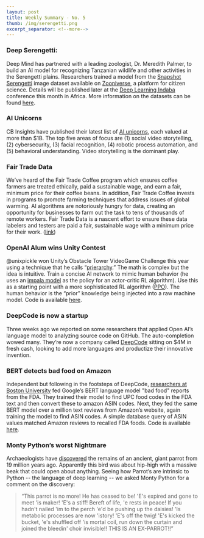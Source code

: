 ```yaml
---
layout: post
title: Weekly Summary - No. 5
thumb: /img/serengetti.png
excerpt_separator: <!--more-->
---
```


### Deep Serengetti:

Deep Mind has partnered with a leading zoologist, Dr. Meredith Palmer,
to build an AI model for recognizing Tanzanian wildlife and other
activities in the Serengetti plains.  Researchers trained a model from
the [Snapshot
Serengetti](https://www.zooniverse.org/projects/zooniverse/snapshot-serengeti)
image dataset available on [Zooniverse](https://www.zooniverse.org/),
a platform for citizen science.  Details will be published later at
the [Deep Learning Indaba](http://www.deeplearningindaba.com/)
conference this month in Africa.  More information on the datasets can
be found [here](https://www.nature.com/articles/sdata201526).
<!--more-->

### AI Unicorns

CB Insights have published their latest list of [AI
unicorns](https://www.cbinsights.com/research/ai-unicorn-club/), each
valued at more than $1B. The top five areas of focus
are (1) social video storytelling, (2) cybersecurity, (3) facial
recognition, (4) robotic process automation, and (5) behavioral
understanding.  Video storytelling is the dominant play.

### Fair Trade Data

We’ve heard of the Fair Trade Coffee program which ensures coffee
farmers are treated ethically, paid a sustainable wage, and earn a
fair, minimum price for their coffee beans.  In addition, Fair Trade
Coffee invests in programs to promote farming techniques that address
issues of global warming.  AI algorithms are notoriously hungry for
data, creating an opportunity for businesses to farm out the task to
tens of thousands of remote workers.  Fair Trade Data is a nascent
effort to ensure these data labelers and testers are paid a fair,
sustainable wage with a minimum price for their work.
([link](https://www.technologyreview.com/s/614070/cloudfactory-ddd-samasource-imerit-impact-sourcing-companies-for-data-annotation/))

### OpenAI Alum wins Unity Contest

@unixpickle won Unity’s Obstacle Tower VideoGame Challenge this year
using a technique that he calls
“[prierarchy](https://blog.aqnichol.com/2019/07/24/competing-in-the-obstacle-tower-challenge/).”
The math is complex but the idea is intuitive.  Train a concise AI
network to mimic human behavior (he uses an [impala
model](https://arxiv.org/pdf/1802.01561.pdf) as the policy for an
actor-critic RL algorithm). Use this as a starting point with a more
sophisticated RL algorithm
([PPO](https://medium.com/@jonathan_hui/rl-proximal-policy-optimization-ppo-explained-77f014ec3f12)).
The human behavior is the “prior” knowledge being injected into a raw
machine model.  Code is available
[here](https://github.com/scottspace/obs-tower2).

### DeepCode is now a startup

Three weeks ago we reported on some researchers that applied Open AI’s
language model to analyzing source code on GitHub.  The
auto-completion wowed many.  They’re now a company called
[DeepCode](https://www.deepcode.ai/) sitting on $4M in fresh cash,
looking to add more languages and productize their innovative
invention.

### BERT detects bad food on Amazon

Independent but following in the footsteps of DeepCode, [researchers
at Boston
University](https://academic.oup.com/jamiaopen/advance-article/doi/10.1093/jamiaopen/ooz030/5543660)
fed Google’s BERT language model "bad food" reports from the FDA.
They trained their model to find UPC food codes in the FDA text
and then convert these
to amazon ASIN codes.  Next, they fed the same BERT model over a
million text reviews from Amazon’s website, again training the model to
find ASIN codes.  A simple database query of ASIN values matched
Amazon reviews to recalled FDA foods.  Code is available
[here](https://github.com/scottspace/DSSG2016-UnsafeFoods).

### Monty Python’s worst Nightmare

Archaeologists have
[discovered](https://newatlas.com/heracles-giant-extinct-parrot/60917/)
the remains of an ancient, giant parrot from 19 million years ago.
Apparently this bird was about hip-high with a massive beak that could
open about anything.  Seeing how Parrot’s are intrinsic to Python --
the language of deep learning -- we asked Monty Python for a comment
on the discovery:
 
> “This parrot is no more! He has ceased to be! 'E's expired and gone
> to meet 'is maker! 'E's a stiff! Bereft of life, 'e rests in peace!
> If you hadn't nailed 'im to the perch 'e'd be pushing up the daisies!
> 'Is metabolic processes are now 'istory! 'E's off the twig! 'E's
> kicked the bucket, 'e's shuffled off 'is mortal coil, run down the
> curtain and joined the bleedin' choir invisible!! THIS IS AN
> EX-PARROT!!”
